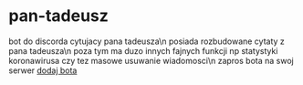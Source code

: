 # pan-tadeusz
bot do discorda cytujacy pana tadeusza\n
posiada rozbudowane cytaty z pana tadeusza\n
poza tym ma duzo innych fajnych funkcji np statystyki koronawirusa czy tez masowe usuwanie wiadomosci\n
zapros bota na swoj serwer
<a href="https://discord.com/oauth2/authorize?client_id=742416816806297670&scope=bot&permissions=8">dodaj bota</a>
